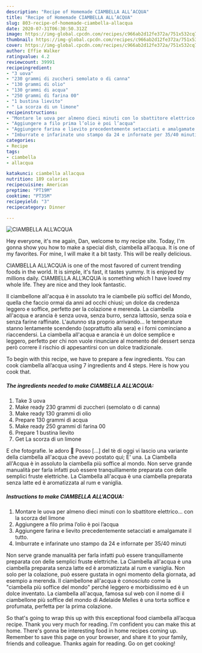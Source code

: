 ```yaml
---
description: "Recipe of Homemade CIAMBELLA ALL’ACQUA"
title: "Recipe of Homemade CIAMBELLA ALL’ACQUA"
slug: 803-recipe-of-homemade-ciambella-allacqua
date: 2020-07-31T06:30:50.312Z
image: https://img-global.cpcdn.com/recipes/c966ab2d12fe372a/751x532cq70/ciambella-allacqua-recipe-main-photo.jpg
thumbnail: https://img-global.cpcdn.com/recipes/c966ab2d12fe372a/751x532cq70/ciambella-allacqua-recipe-main-photo.jpg
cover: https://img-global.cpcdn.com/recipes/c966ab2d12fe372a/751x532cq70/ciambella-allacqua-recipe-main-photo.jpg
author: Effie Walker
ratingvalue: 4.2
reviewcount: 39991
recipeingredient:
- "3 uova"
- "230 grammi di zuccheri semolato o di canna"
- "130 grammi di olio"
- "130 grammi di acqua"
- "250 grammi di farina 00"
- "1 bustina lievito"
- " La scorza di un limone"
recipeinstructions:
- "Montare le uova per almeno dieci minuti con lo sbattitore elettrico... con la scorza del limone"
- "Aggiungere a filo prima l’olio è poi l’acqua"
- "Aggiungere farina e lievito precedentemente setacciati e amalgamate il tutto."
- "Imburrate e infarinate uno stampo da 24 e infornate per 35/40 minuti"
categories:
- Recipe
tags:
- ciambella
- allacqua

katakunci: ciambella allacqua 
nutrition: 189 calories
recipecuisine: American
preptime: "PT19M"
cooktime: "PT35M"
recipeyield: "3"
recipecategory: Dinner

---
```



![CIAMBELLA ALL’ACQUA](https://img-global.cpcdn.com/recipes/c966ab2d12fe372a/751x532cq70/ciambella-allacqua-recipe-main-photo.jpg)

Hey everyone, it's me again, Dan, welcome to my recipe site. Today, I'm gonna show you how to make a special dish, ciambella all’acqua. It is one of my favorites. For mine, I will make it a bit tasty. This will be really delicious.

CIAMBELLA ALL’ACQUA is one of the most favored of current trending foods in the world. It is simple, it's fast, it tastes yummy. It is enjoyed by millions daily. CIAMBELLA ALL’ACQUA is something which I have loved my whole life. They are nice and they look fantastic.

Il ciambellone all&#39;acqua è in assoluto tra le ciambelle più soffici del Mondo, quella che faccio ormai da anni ad occhi chiusi; un dolce da credenza leggero e soffice, perfetto per la colazione e merenda. La ciambella all&#39;acqua e arancia è senza uova, senza burro, senza lattosio, senza soia e senza farine raffinate. L&#39;autunno sta proprio arrivando… le temperature stanno lentamente scendendo (soprattutto alla sera) e i forni cominciano a riaccendersi. La ciambella all&#39;acqua e arancia è un dolce semplice e leggero, perfetto per chi non vuole rinunciare al momento del dessert senza però correre il rischio di appesantirsi con un dolce tradizionale.


To begin with this recipe, we have to prepare a few ingredients. You can cook ciambella all’acqua using 7 ingredients and 4 steps. Here is how you cook that.

<!--inarticleads1-->

##### The ingredients needed to make CIAMBELLA ALL’ACQUA:

1. Take 3 uova
1. Make ready 230 grammi di zuccheri (semolato o di canna)
1. Make ready 130 grammi di olio
1. Prepare 130 grammi di acqua
1. Make ready 250 grammi di farina 00
1. Prepare 1 bustina lievito
1. Get  La scorza di un limone


E che fotografie. le adoro 🙂 Posso […] del tè di oggi vi lascio una variante della ciambella all&#39;acqua che avevo postato qui; E&#39; una. La Ciambella all&#39;Acqua è in assoluto la ciambella più soffice al mondo. Non serve grande manualità per farla infatti può essere tranquillamente preparata con delle semplici fruste elettriche. La Ciambella all&#39;acqua è una ciambella preparata senza latte ed è aromatizzata al rum e vaniglia. 

<!--inarticleads2-->

##### Instructions to make CIAMBELLA ALL’ACQUA:

1. Montare le uova per almeno dieci minuti con lo sbattitore elettrico... con la scorza del limone
1. Aggiungere a filo prima l’olio è poi l’acqua
1. Aggiungere farina e lievito precedentemente setacciati e amalgamate il tutto.
1. Imburrate e infarinate uno stampo da 24 e infornate per 35/40 minuti


Non serve grande manualità per farla infatti può essere tranquillamente preparata con delle semplici fruste elettriche. La Ciambella all&#39;acqua è una ciambella preparata senza latte ed è aromatizzata al rum e vaniglia. Non solo per la colazione, può essere gustata in ogni momento della giornata, ad esempio a merenda. Il ciambellone all&#39;acqua è conosciuto come la &#34;ciambella più soffice del mondo&#34; perché leggero e morbidissimo ed è un dolce inventato. La ciambella all&#39;acqua, famosa sul web con il nome di il ciambellone più soffice del mondo di Adelaide Melles è una torta soffice e profumata, perfetta per la prima colazione. 

So that's going to wrap this up with this exceptional food ciambella all’acqua recipe. Thank you very much for reading. I'm confident you can make this at home. There's gonna be interesting food in home recipes coming up. Remember to save this page on your browser, and share it to your family, friends and colleague. Thanks again for reading. Go on get cooking!
